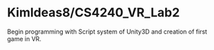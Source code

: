 # KimIdeas8/CS4240_VR_Lab2
 Begin programming with Script system of Unity3D and creation of first game in VR.
